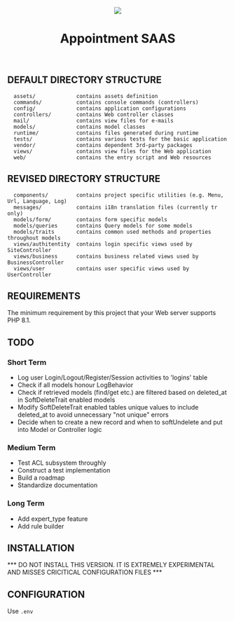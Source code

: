 <p align="center">
    <img src="https://github.com/developkariyer/yii2/blob/4a4d4ccad09f8a9a6dbafa29392afca72fa72f05/web/android-chrome-192x192.png">
    <h1 align="center">Appointment SAAS</h1>
    <br>
</p>


DEFAULT DIRECTORY STRUCTURE
---------------------------

      assets/             contains assets definition
      commands/           contains console commands (controllers)
      config/             contains application configurations
      controllers/        contains Web controller classes
      mail/               contains view files for e-mails
      models/             contains model classes
      runtime/            contains files generated during runtime
      tests/              contains various tests for the basic application
      vendor/             contains dependent 3rd-party packages
      views/              contains view files for the Web application
      web/                contains the entry script and Web resources


REVISED DIRECTORY STRUCTURE
---------------------------

      components/         contains project specific utilities (e.g. Menu, Url, Language, Log)
      messages/           contains i18n translation files (currently tr only)
      models/form/        contains form specific models
      models/queries      contains Query models for some models
      models/traits       contains common used methods and properties throughout models
      views/authitentity  contains login specific views used by SiteController
      views/business      contains business related views used by BusinessController
      views/user          contains user specific views used by UserController


REQUIREMENTS
------------

The minimum requirement by this project that your Web server supports PHP 8.1.


TODO
----
### Short Term
- Log user Login/Logout/Register/Session activities to 'logins' table
- Check if all models honour LogBehavior
- Check if retrieved models (find/get etc.) are filtered based on deleted_at in SoftDeleteTrait enabled models
- Modify SoftDeleteTrait enabled tables unique values to include deleted_at to avoid unnecessary "not unique" errors
- Decide when to create a new record and when to softUndelete and put into Model or Controller logic

### Medium Term
- Test ACL subsystem throughly
- Construct a test implementation
- Build a roadmap
- Standardize documentation

### Long Term
- Add expert_type feature
- Add rule builder


INSTALLATION
------------

*** DO NOT INSTALL THIS VERSION. IT IS EXTREMELY EXPERIMENTAL AND MISSES CRICITICAL CONFIGURATION FILES ***


CONFIGURATION
-------------

Use `.env`

